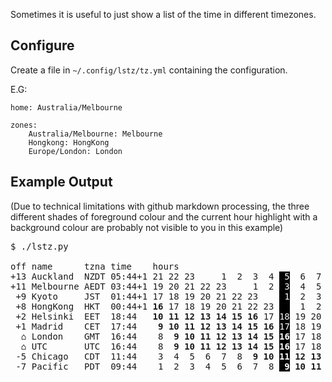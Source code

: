 Sometimes it is useful to just show a list of the time in different timezones.

## Configure

Create a file in `~/.config/lstz/tz.yml` containing the configuration.

E.G:

```
home: Australia/Melbourne

zones:
    Australia/Melbourne: Melbourne
    Hongkong: HongKong
    Europe/London: London
```

## Example Output

(Due to technical limitations with github markdown processing, the three
different shades of foreground colour and the current hour highlight with a
background colour are probably not visible to you in this example)

<pre>
$ ./lstz.py

off name      tzna time    hours                                                                   
+13 Auckland  NZDT 05:44+1 21 22 23     1  2  3  4 <span style="color:white;background-color:black;"> 5</span>  6  7  8 <span style="font-weight:bold;"> 9</span> <span style="font-weight:bold;">10</span> <span style="font-weight:bold;">11</span> <span style="font-weight:bold;">12</span> <span style="font-weight:bold;">13</span> <span style="font-weight:bold;">14</span> <span style="font-weight:bold;">15</span> <span style="font-weight:bold;">16</span> 17 18 19 20 
+11 Melbourne AEDT 03:44+1 19 20 21 22 23     1  2 <span style="color:white;background-color:black;"> 3</span>  4  5  6  7  8 <span style="font-weight:bold;"> 9</span> <span style="font-weight:bold;">10</span> <span style="font-weight:bold;">11</span> <span style="font-weight:bold;">12</span> <span style="font-weight:bold;">13</span> <span style="font-weight:bold;">14</span> <span style="font-weight:bold;">15</span> <span style="font-weight:bold;">16</span> 17 18 
 +9 Kyoto     JST  01:44+1 17 18 19 20 21 22 23    <span style="color:white;background-color:black;"> 1</span>  2  3  4  5  6  7  8 <span style="font-weight:bold;"> 9</span> <span style="font-weight:bold;">10</span> <span style="font-weight:bold;">11</span> <span style="font-weight:bold;">12</span> <span style="font-weight:bold;">13</span> <span style="font-weight:bold;">14</span> <span style="font-weight:bold;">15</span> <span style="font-weight:bold;">16</span> 
 +8 HongKong  HKT  00:44+1 <span style="font-weight:bold;">16</span> 17 18 19 20 21 22 23 <span style="color:white;background-color:black;">  </span>  1  2  3  4  5  6  7  8 <span style="font-weight:bold;"> 9</span> <span style="font-weight:bold;">10</span> <span style="font-weight:bold;">11</span> <span style="font-weight:bold;">12</span> <span style="font-weight:bold;">13</span> <span style="font-weight:bold;">14</span> <span style="font-weight:bold;">15</span> 
 +2 Helsinki  EET  18:44   <span style="font-weight:bold;">10</span> <span style="font-weight:bold;">11</span> <span style="font-weight:bold;">12</span> <span style="font-weight:bold;">13</span> <span style="font-weight:bold;">14</span> <span style="font-weight:bold;">15</span> <span style="font-weight:bold;">16</span> 17 <span style="color:white;background-color:black;">18</span> 19 20 21 22 23     1  3  3  4  5  6  7  8 <span style="font-weight:bold;"> 9</span> 
 +1 Madrid    CET  17:44   <span style="font-weight:bold;"> 9</span> <span style="font-weight:bold;">10</span> <span style="font-weight:bold;">11</span> <span style="font-weight:bold;">12</span> <span style="font-weight:bold;">13</span> <span style="font-weight:bold;">14</span> <span style="font-weight:bold;">15</span> <span style="font-weight:bold;">16</span> <span style="color:white;background-color:black;">17</span> 18 19 20 21 22 23     2  2  3  4  5  6  7  8 
  ⌂ London    GMT  16:44    8 <span style="font-weight:bold;"> 9</span> <span style="font-weight:bold;">10</span> <span style="font-weight:bold;">11</span> <span style="font-weight:bold;">12</span> <span style="font-weight:bold;">13</span> <span style="font-weight:bold;">14</span> <span style="font-weight:bold;">15</span> <span style="font-weight:bold;"></span><span style="font-weight:bold;color:white;background-color:black;">16</span> 17 18 19 20 21 22 23  1  1  2  3  4  5  6  7 
  ⌂ UTC       UTC  16:44    8 <span style="font-weight:bold;"> 9</span> <span style="font-weight:bold;">10</span> <span style="font-weight:bold;">11</span> <span style="font-weight:bold;">12</span> <span style="font-weight:bold;">13</span> <span style="font-weight:bold;">14</span> <span style="font-weight:bold;">15</span> <span style="font-weight:bold;"></span><span style="font-weight:bold;color:white;background-color:black;">16</span> 17 18 19 20 21 22 23     1  2  3  4  5  6  7 
 -5 Chicago   CDT  11:44    3  4  5  6  7  8 <span style="font-weight:bold;"> 9</span> <span style="font-weight:bold;">10</span> <span style="font-weight:bold;"></span><span style="font-weight:bold;color:white;background-color:black;">11</span> <span style="font-weight:bold;">12</span> <span style="font-weight:bold;">13</span> <span style="font-weight:bold;">14</span> <span style="font-weight:bold;">15</span> <span style="font-weight:bold;">16</span> 17 18 19 20 21 22 23     1  2 
 -7 Pacific   PDT  09:44    1  2  3  4  5  6  7  8 <span style="font-weight:bold;"></span><span style="font-weight:bold;color:white;background-color:black;"> 9</span> <span style="font-weight:bold;">10</span> <span style="font-weight:bold;">11</span> <span style="font-weight:bold;">12</span> <span style="font-weight:bold;">13</span> <span style="font-weight:bold;">14</span> <span style="font-weight:bold;">15</span> <span style="font-weight:bold;">16</span> 17 18 19 20 21 22 23    
</pre>
